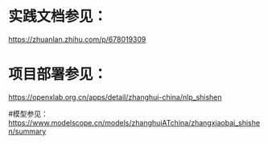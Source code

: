 # 实践文档参见：
https://zhuanlan.zhihu.com/p/678019309

# 项目部署参见：
https://openxlab.org.cn/apps/detail/zhanghui-china/nlp_shishen

#模型参见：
https://www.modelscope.cn/models/zhanghuiATchina/zhangxiaobai_shishen/summary
